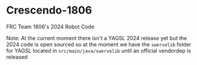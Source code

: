 # Crescendo-1806
FRC Team 1806's 2024 Robot Code


Note: At the current moment there isn't a YAGSL 2024 release yet but the 2024 code is open sourced so at the moment we have the `swervelib` folder for YAGSL located in `src/main/java/swervelib` until an official vendordep is released